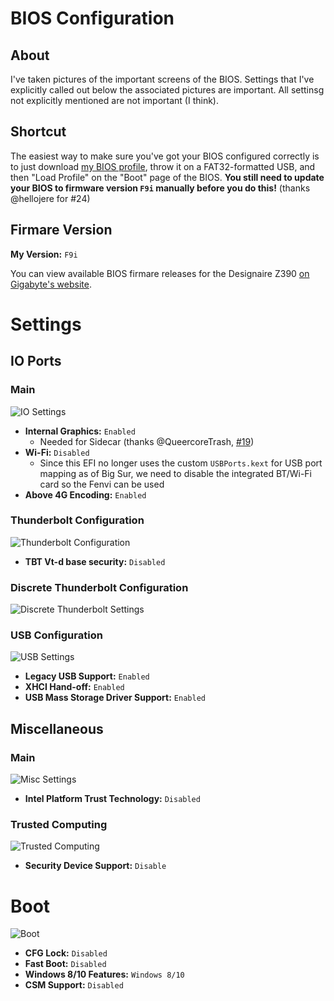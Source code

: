 # BIOS Configuration

## About
I've taken pictures of the important screens of the BIOS. Settings that I've explicitly called out below the associated pictures are important. All settinsg not explicitly mentioned are not important (I think).

## Shortcut
The easiest way to make sure you've got your BIOS configured correctly is to just download [my BIOS profile](BIOS_Config), throw it on a FAT32-formatted USB, and then "Load Profile" on the "Boot" page of the BIOS. **You still need to update your BIOS to firmware version `F9i` manually before you do this!** (thanks @hellojere for #24)

## Firmare Version
**My Version:** `F9i`

You can view available BIOS firmare releases for the Designaire Z390 [on Gigabyte's website](https://www.gigabyte.com/Motherboard/Z390-DESIGNARE-rev-10/support#support-dl-bios).

# Settings
## IO Ports
### Main
![IO Settings](images/settings-io.jpeg)

- **Internal Graphics:** `Enabled` 
  - Needed for Sidecar (thanks @QueercoreTrash, [#19](https://github.com/baughmann/designaire-z390-intel-i9-9900k-opencore/issues/19))
- **Wi-Fi:** `Disabled`
  - Since this EFI no longer uses the custom `USBPorts.kext` for USB port mapping as of Big Sur, we need to disable the integrated BT/Wi-Fi card so the Fenvi can be used
- **Above 4G Encoding:** `Enabled`

### Thunderbolt Configuration
![Thunderbolt Configuration](images/settings-io-thunderbolt.jpeg)

- **TBT Vt-d base security:** `Disabled`

### Discrete Thunderbolt Configuration
![Discrete Thunderbolt Settings](images/settings-io-thunderbolt-discrete.jpeg)

### USB Configuration
![USB Settings](images/settings-io-usb.jpeg)

- **Legacy USB Support:** `Enabled`
- **XHCI Hand-off:** `Enabled`
- **USB Mass Storage Driver Support:** `Enabled`

## Miscellaneous
### Main
![Misc Settings](images/settings-misc.jpeg)

- **Intel Platform Trust Technology:** `Disabled`

### Trusted Computing
![Trusted Computing](images/settings-misc-trusted_computing.jpeg)

- **Security Device Support:** `Disable`

# Boot
![Boot](images/boot.jpeg)

- **CFG Lock:** `Disabled`
- **Fast Boot:** `Disabled`
- **Windows 8/10 Features:** `Windows 8/10`
- **CSM Support:** `Disabled`
